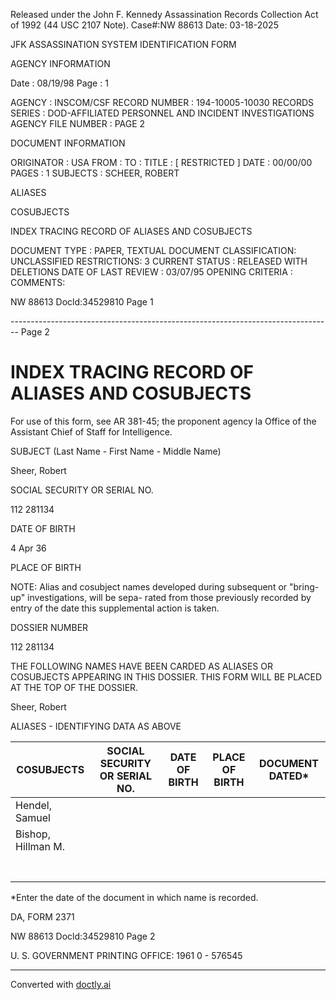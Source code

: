 Released under the John F. Kennedy
Assassination Records Collection Act of
1992 (44 USC 2107 Note). Case#:NW
88613 Date: 03-18-2025

JFK ASSASSINATION SYSTEM
IDENTIFICATION FORM

AGENCY INFORMATION

Date : 08/19/98
Page : 1

AGENCY : INSCOM/CSF
RECORD NUMBER : 194-10005-10030
RECORDS SERIES : DOD-AFFILIATED PERSONNEL AND INCIDENT INVESTIGATIONS
AGENCY FILE NUMBER : PAGE 2

DOCUMENT INFORMATION

ORIGINATOR : USA
FROM :
TO :
TITLE : [ RESTRICTED ]
DATE : 00/00/00
PAGES : 1
SUBJECTS : SCHEER, ROBERT

ALIASES

COSUBJECTS

INDEX TRACING RECORD OF ALIASES AND COSUBJECTS

DOCUMENT TYPE : PAPER, TEXTUAL DOCUMENT
CLASSIFICATION: UNCLASSIFIED
RESTRICTIONS: 3
CURRENT STATUS : RELEASED WITH DELETIONS
DATE OF LAST REVIEW : 03/07/95
OPENING CRITERIA :
COMMENTS:

NW 88613 Docld:34529810 Page 1


-------------------------------------------------------------------------------- Page 2

# INDEX TRACING RECORD OF ALIASES AND COSUBJECTS
For use of this form, see AR 381-45; the proponent agency la
Office of the Assistant Chief of Staff for Intelligence.

SUBJECT (Last Name - First Name - Middle Name)

Sheer, Robert

SOCIAL SECURITY OR SERIAL NO.

112 281134

DATE OF BIRTH

4 Apr 36

PLACE OF BIRTH

NOTE: Alias and cosubject names developed during
subsequent or "bring-up" investigations, will be sepa-
rated from those previously recorded by entry of the date
this supplemental action is taken.

DOSSIER NUMBER

112 281134

THE FOLLOWING NAMES HAVE BEEN CARDED AS ALIASES OR COSUBJECTS APPEARING IN THIS DOSSIER. THIS FORM WILL BE
PLACED AT THE TOP OF THE DOSSIER.

Sheer, Robert

ALIASES - IDENTIFYING DATA AS ABOVE

| COSUBJECTS         | SOCIAL SECURITY OR SERIAL NO. | DATE OF BIRTH | PLACE OF BIRTH | DOCUMENT DATED* |
| ------------------ | ----------------------------- | ------------- | -------------- | --------------- |
| Hendel, Samuel     |                               |               |                |                 |
| Bishop, Hillman M. |                               |               |                |                 |
|                    |                               |               |                |                 |
|                    |                               |               |                |                 |
|                    |                               |               |                |                 |
|                    |                               |               |                |                 |
|                    |                               |               |                |                 |
|                    |                               |               |                |                 |
|                    |                               |               |                |                 |

*Enter the date of the document in which name is recorded.

DA, FORM 2371

NW 88613 Docld:34529810 Page 2

U. S. GOVERNMENT PRINTING OFFICE: 1961 0 - 576545


---
Converted with [doctly.ai](https://doctly.ai)
